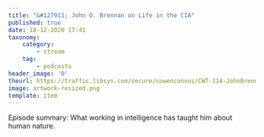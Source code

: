 ```yaml
---
title: "&#127911; John O. Brennan on Life in the CIA"
published: true
date: 18-12-2020 17:41
taxonomy:
    category:
        - stream
    tag:
        - podcasts
header_image: '0'
theurl: https://traffic.libsyn.com/secure/cowenconvos/CWT-114-JohnBrennan-podcast-v1.mp3?dest-id=850607
image: artwork-resized.png
template: item
--- 
```

Episode summary: What working in intelligence has taught him about human nature.
